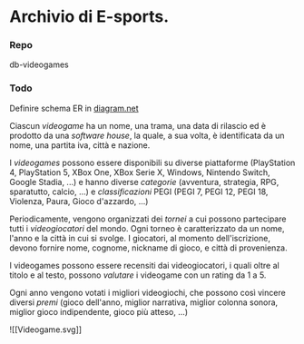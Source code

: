 # Archivio di E-sports.

### Repo
db-videogames

### Todo
Definire schema ER in [diagram.net](https://app.diagrams.net/)

Ciascun *videogame* ha un nome, una trama, una data di rilascio ed è prodotto da una *software house*, la quale, a sua volta, è identificata da un nome, una partita iva, città e nazione.

I *videogames* possono essere disponibili su diverse piattaforme (PlayStation 4, PlayStation 5, XBox One, XBox Serie X, Windows, Nintendo Switch, Google Stadia, ...) e hanno diverse *categorie* (avventura, strategia, RPG, sparatutto, calcio, ...) e *classificazioni* PEGI (PEGI 7, PEGI 12, PEGI 18, Violenza, Paura, Gioco d'azzardo, ...)

Periodicamente, vengono organizzati dei *tornei* a cui possono partecipare tutti i *videogiocatori* del mondo. Ogni torneo è caratterizzato da un nome, l'anno e la città in cui si svolge. I giocatori, al momento dell'iscrizione, devono fornire nome, cognome, nickname di gioco, e città di provenienza.

I videogames possono essere recensiti dai videogiocatori, i quali oltre al titolo e al testo, possono *valutare* i videogame con un rating da 1 a 5.

Ogni anno vengono votati i migliori videogiochi, che possono così vincere diversi *premi* (gioco dell'anno, miglior narrativa, miglior colonna sonora, miglior gioco indipendente, gioco più atteso, ...)

![[Videogame.svg]]